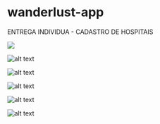 # wanderlust-app
ENTREGA INDIVIDUA - CADASTRO DE HOSPITAIS


![](src/main/java/br/ufrpe/wanderlustapp/screenshots//menu.png)

![alt text](screenshots/lista1.png)

![alt text](screenshots/barao.png)

![alt text](screenshots/formulario.png)

![alt text](screenshots/lista2.png)

![alt text](screenshots/gifHospital.png)
